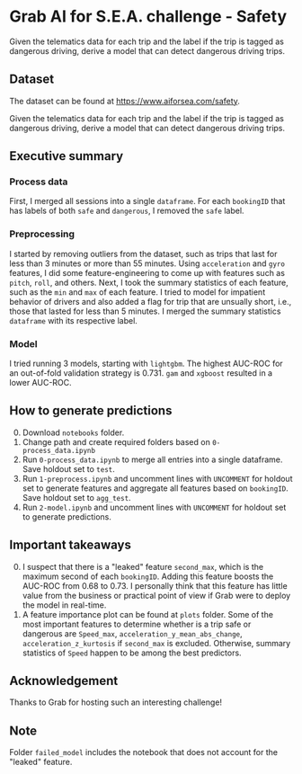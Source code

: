# Grab AI for S.E.A. challenge - Safety
Given the telematics data for each trip and the label if the trip is tagged as dangerous driving, derive a model that can detect dangerous driving trips.

## Dataset
The dataset can be found at https://www.aiforsea.com/safety.

Given the telematics data for each trip and the label if the trip is tagged as dangerous driving, derive a model that can detect dangerous driving trips.

## Executive summary
### Process data
First, I merged all sessions into a single `dataframe`. For each `bookingID` that has labels of both `safe` and `dangerous`, I removed the `safe` label.
### Preprocessing
I started by removing outliers from the dataset, such as trips that last for less than 3 minutes or more than 55 minutes. Using `acceleration` and `gyro` features, I did some feature-engineering to come up with features such as `pitch`, `roll`, and others. Next, I took the summary statistics of each feature, such as the `min` and `max` of each feature. I tried to model for impatient behavior of drivers and also added a flag for trip that are unsually short, i.e., those that lasted for less than 5 minutes. I merged the summary statistics `dataframe` with its respective label.
### Model
I tried running 3 models, starting with `lightgbm`. The highest AUC-ROC for an out-of-fold validation strategy is 0.731. `gam` and `xgboost` resulted in a lower AUC-ROC.

## How to generate predictions
0. Download `notebooks` folder.
1. Change path and create required folders based on `0-process_data.ipynb`
2. Run `0-process_data.ipynb` to merge all entries into a single dataframe. Save holdout set to `test`.
3. Run `1-preprocess.ipynb` and uncomment lines with `UNCOMMENT` for holdout set to generate features and aggregate all features based on `bookingID`. Save holdout set to `agg_test`.
4. Run `2-model.ipynb` and uncomment lines with `UNCOMMENT` for holdout set to generate predictions.

## Important takeaways
0. I suspect that there is a "leaked" feature `second_max`, which is the maximum second of each `bookingID`. Adding this feature boosts the AUC-ROC from 0.68 to 0.73. I personally think that this feature has little value from the business or practical point of view if Grab were to deploy the model in real-time. 
1. A feature importance plot can be found at `plots` folder. Some of the most important features to determine whether is a trip safe or dangerous are `Speed_max`, `acceleration_y_mean_abs_change`, `acceleration_z_kurtosis` if `second_max` is excluded. Otherwise, summary statistics of `Speed` happen to be among the best predictors.

## Acknowledgement
Thanks to Grab for hosting such an interesting challenge!

## Note
Folder `failed_model` includes the notebook that does not account for the "leaked" feature.
